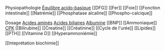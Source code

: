 
Physiopathologie
[Équilibre acido-basique](Équilibre%20acido-basique.md)
[[DFG]]
[[Fer]]
[[Foie]]
[[Fonction intestinale]]
[[Natrémie]]
[[Phosphatase alcaline]]
[[Phospho-calcique]]

Dosage
[Acides aminés](Acides%20aminés.md)
[Acides biliaires](Acides%20biliaires.md)
[Albumine](Albumine.md)
[[BNP]]
[[Ammoniaque]]
[CPK](CPK)
[[Bilirubine]]
[[Creatine]]
[[Créatinine]]
[[Cycle de l'urée]]
[[Lipides]]
[[PTH]]
[[Vitamine D]]
[[Hyperammoniémie]]

[[Inteprétation biochimie]]